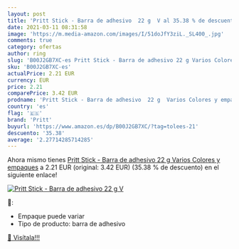 ```yaml
---
layout: post
title: 'Pritt Stick - Barra de adhesivo  22 g  V al 35.38 % de descuento'
date: 2021-03-11 08:31:58
image: 'https://m.media-amazon.com/images/I/51doJfY3ziL._SL400_.jpg'
comments: true
category: ofertas
author: ring
slug: 'B00J2GB7XC-es Pritt Stick - Barra de adhesivo 22 g Varios Colores y...'
sku: 'B00J2GB7XC-es'
actualPrice: 2.21 EUR
currency: EUR
price: 2.21
comparePrice: 3.42 EUR
prodname: 'Pritt Stick - Barra de adhesivo  22 g  Varios Colores y empaques'
country: 'es'
flag: '🇪🇸'
brand: 'Pritt'
buyurl: 'https://www.amazon.es/dp/B00J2GB7XC/?tag=tolees-21'
descuento: '35.38'
average: '2.27714285714285'
---
```


Ahora mismo tienes [Pritt Stick - Barra de adhesivo  22 g  Varios Colores y empaques](https://www.amazon.es/dp/B00J2GB7XC/?tag=tolees-21) a 2.21 EUR (original: 3.42 EUR) (35.38 %  de descuento) en el siguiente enlace!

[![Pritt Stick - Barra de adhesivo  22 g  V](https://m.media-amazon.com/images/I/51doJfY3ziL._SL400_.jpg)](https://www.amazon.es/dp/B00J2GB7XC/?tag=tolees-21)

🔎:

- Empaque puede variar
- Tipo de producto: barra de adhesivo

[🛒 Visítala!!!](https://www.amazon.es/dp/B00J2GB7XC/?tag=tolees-21)
